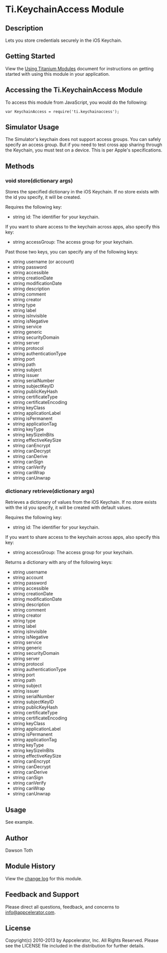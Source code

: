 # Ti.KeychainAccess Module

## Description

Lets you store credentials securely in the iOS Keychain.

## Getting Started

View the [Using Titanium Modules](http://docs.appcelerator.com/titanium/latest/#!/guide/Using_Titanium_Modules) document for instructions on getting
started with using this module in your application.

## Accessing the Ti.KeychainAccess Module

To access this module from JavaScript, you would do the following:

	var KeychainAccess = require('ti.keychainaccess');


## Simulator Usage

The Simulator's keychain does not support access groups. You can safely specify an access group. But if you need to test
cross app sharing through the Keychain, you must test on a device. This is per Apple's specifications.


## Methods

### void store(dictionary args)

Stores the specified dictionary in the iOS Keychain. If no store exists with the id you specify, it will be created.

Requires the following key:

* string id: The identifier for your keychain.

If you want to share access to the keychain across apps, also specify this key:

* string accessGroup: The access group for your keychain.

Past those two keys, you can specify any of the following keys:

* string username (or account)
* string password
* string accessible
* string creationDate
* string modificationDate
* string description
* string comment
* string creator
* string type
* string label
* string isInvisible
* string isNegative
* string service
* string generic
* string securityDomain
* string server
* string protocol
* string authenticationType
* string port
* string path
* string subject
* string issuer
* string serialNumber
* string subjectKeyID
* string publicKeyHash
* string certificateType
* string certificateEncoding
* string keyClass
* string applicationLabel
* string isPermanent
* string applicationTag
* string keyType
* string keySizeInBits
* string effectiveKeySize
* string canEncrypt
* string canDecrypt
* string canDerive
* string canSign
* string canVerify
* string canWrap
* string canUnwrap

### dictionary retrieve(dictionary args)

Retrieves a dictionary of values from the iOS Keychain. If no store exists with the id you specify, it will be created with default values.

Requires the following key:

* string id: The identifier for your keychain.

If you want to share access to the keychain across apps, also specify this key:

* string accessGroup: The access group for your keychain.

Returns a dictionary with any of the following keys:

* string username
* string account
* string password
* string accessible
* string creationDate
* string modificationDate
* string description
* string comment
* string creator
* string type
* string label
* string isInvisible
* string isNegative
* string service
* string generic
* string securityDomain
* string server
* string protocol
* string authenticationType
* string port
* string path
* string subject
* string issuer
* string serialNumber
* string subjectKeyID
* string publicKeyHash
* string certificateType
* string certificateEncoding
* string keyClass
* string applicationLabel
* string isPermanent
* string applicationTag
* string keyType
* string keySizeInBits
* string effectiveKeySize
* string canEncrypt
* string canDecrypt
* string canDerive
* string canSign
* string canVerify
* string canWrap
* string canUnwrap


## Usage
See example.


## Author
Dawson Toth

## Module History

View the [change log](changelog.html) for this module.

## Feedback and Support

Please direct all questions, feedback, and concerns to [info@appcelerator.com](mailto:info@appcelerator.com?subject=iOS%20KeychainAccess%20Module).

## License
Copyright(c) 2010-2013 by Appcelerator, Inc. All Rights Reserved. Please see the LICENSE file included in the distribution for further details.
